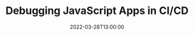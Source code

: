 ---
title: Debugging JavaScript Apps in CI/CD
date: 2022-03-28T13:00:00
type: workshop
description: Date and time TBD.  Covering causes of failed builds in CI/CD pipelines, approaches to debugging (reviewing logs, accessing environments, reproducing issues), debugging application-related causes (failing tests, failed application builds), and debugging pipeline-related causes (pipeline setup, environment issues, container issues).
link: https://devopsjsconf.com/workshops-3h
embed: 
video: 
slides: 
tags: ['devops', 'javascript', 'conference', 'ci', 'debugging']
---